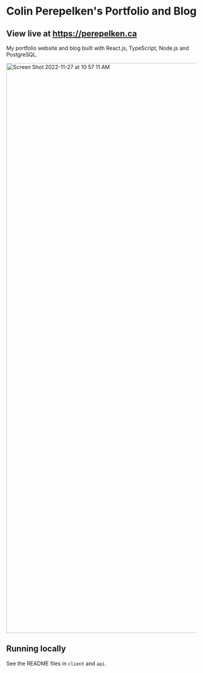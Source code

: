# Colin Perepelken's Portfolio and Blog

## View live at https://perepelken.ca

My portfolio website and blog built with React.js, TypeScript, Node.js and PostgreSQL.

<img width="1504" alt="Screen Shot 2022-11-27 at 10 57 11 AM" src="https://user-images.githubusercontent.com/10641158/204154476-53ef6377-d29a-487d-a24c-eae4be18dc2b.png">


## Running locally

See the README files in `client` and `api`.
